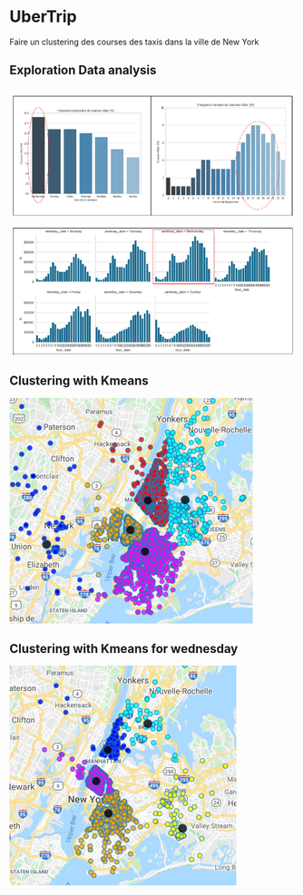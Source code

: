 # UberTrip
Faire un clustering des courses des taxis dans la ville de New York 

## Exploration Data analysis
![](Figs/Fig1.png)
![](Figs/Fig2.png)

## Clustering with Kmeans
![](Figs/Fig3.png)

## Clustering with Kmeans for wednesday
![](Figs/Fig4.png)


